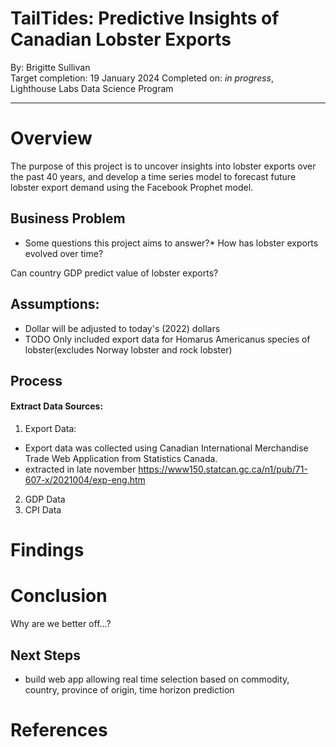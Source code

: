 # TailTides: Predictive Insights of Canadian Lobster Exports

By: Brigitte Sullivan</br>
Target completion: 19 January 2024
Completed on: *in progress*, </br>
Lighthouse Labs Data Science Program</br>

----

# Overview

The purpose of this project is to uncover insights into lobster exports over the past 40 years, and develop a time series model to forecast future lobster export demand using the Facebook Prophet model. 

## Business Problem
* Some questions this project aims to answer?*
How has lobster exports evolved over time? 

Can country GDP predict value of lobster exports? 


## Assumptions:
* Dollar will be adjusted to today's (2022) dollars
* TODO Only included export data for Homarus Americanus species of lobster(excludes Norway lobster and rock lobster)

## Process

#### Extract Data Sources:

1. Export Data: 
* Export data was collected using Canadian International Merchandise Trade Web Application from Statistics Canada.
* extracted in late november 
https://www150.statcan.gc.ca/n1/pub/71-607-x/2021004/exp-eng.htm
2. GDP Data
3. CPI Data

# Findings


# Conclusion

Why are we better off...? 

## Next Steps

* build web app allowing real time selection based on commodity, country, province of origin, time horizon prediction

# References
